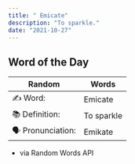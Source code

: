 ```yaml
---
title: " Emicate"
description: "To sparkle."
date: "2021-10-27"
---
```


## Word of the Day  

| Random | Words |
| ----------- | ----------- |
✍️ Word: | Emicate
📚 Definition: | To sparkle
🗣 Pronunciation: | Emikate

- via Random Words API
